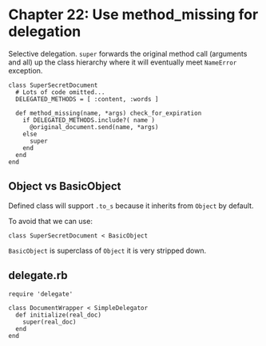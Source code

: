 # Chapter 22: Use method_missing for delegation

Selective delegation. `super` forwards the original method call (arguments and all) up the class hierarchy where it will eventually meet `NameError` exception.

```
class SuperSecretDocument
  # Lots of code omitted...
  DELEGATED_METHODS = [ :content, :words ]
  
  def method_missing(name, *args) check_for_expiration
    if DELEGATED_METHODS.include?( name )
      @original_document.send(name, *args)
    else
      super 
    end
  end 
end
```

## Object vs BasicObject

Defined class will support `.to_s` because it inherits from `Object` by default. 

To avoid that we can use:

```
class SuperSecretDocument < BasicObject
```

`BasicObject` is superclass of `Object` it is very stripped down.

## delegate.rb

```
require 'delegate'

class DocumentWrapper < SimpleDelegator
  def initialize(real_doc)
    super(real_doc)
  end
end
```

